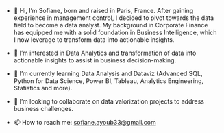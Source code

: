 - 👋 Hi, I’m Sofiane, born and raised in Paris, France. After gaining experience in management control, I decided to pivot towards the data field to become a data analyst. My background in Corporate Finance has equipped me with a solid foundation in Business Intelligence, which I now leverage to transform data into actionable insights.
  
- 👀 I’m interested in Data Analytics and transformation of data into actionable insights to assist in business decision-making.
  
- 🌱 I’m currently learning Data Analysis and Dataviz (Advanced SQL, Python for Data Science, Power BI, Tableau, Analytics Engineering, Statistics and more).
  
- 💞️ I’m looking to collaborate on data valorization projects to address business challenges.
  
- 📫 How to reach me: sofiane.ayoub33@gmail.com

<!---
SofianeAy/SofianeAy is a ✨ special ✨ repository because its `README.md` (this file) appears on your GitHub profile.
You can click the Preview link to take a look at your changes.
--->
